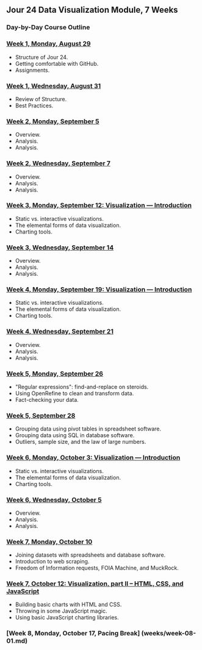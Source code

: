## Jour 24 Data Visualization Module, 7 Weeks

### Day-by-Day Course Outline

### [Week 1, Monday, August 29](weeks/week-01-01.md)

- Structure of Jour 24.
- Getting comfortable with GitHub.
- Assignments.

### [Week 1, Wednesday, August 31](weeks/week-01-02.md)

- Review of Structure.
- Best Practices.

### [Week 2, Monday, September 5](weeks/week-02-01.md)

- Overview.
- Analysis.
- Analysis.

### [Week 2, Wednesday, September 7](weeks/week-02-02.md)

- Overview.
- Analysis.
- Analysis.

### [Week 3, Monday, September 12: Visualization — Introduction](weeks/week-03-01.md)

- Static vs. interactive visualizations.
- The elemental forms of data visualization.
- Charting tools.

### [Week 3, Wednesday, September 14](weeks/week-03-02.md)

- Overview.
- Analysis.
- Analysis.

### [Week 4, Monday, September 19: Visualization — Introduction](weeks/week-04-01.md)

- Static vs. interactive visualizations.
- The elemental forms of data visualization.
- Charting tools.

### [Week 4, Wednesday, September 21](weeks/week-04-02.md)

- Overview.
- Analysis.
- Analysis.

### [Week 5, Monday, September 26](weeks/week-05-01.md)

- "Regular expressions": find-and-replace on steroids.
- Using OpenRefine to clean and transform data.
- Fact-checking your data.

### [Week 5, September 28](weeks/week-05-02.md)

- Grouping data using pivot tables in spreadsheet software.
- Grouping data using SQL in database software.
- Outliers, sample size, and the law of large numbers.

### [Week 6, Monday, October 3: Visualization — Introduction](weeks/week-06-01.md)

- Static vs. interactive visualizations.
- The elemental forms of data visualization.
- Charting tools.

### [Week 6, Wednesday, October 5](weeks/week-06-02.md)

- Overview.
- Analysis.
- Analysis.

### [Week 7, Monday, October 10](weeks/week-07-01.md)

- Joining datasets with spreadsheets and database software.
- Introduction to web scraping.
- Freedom of Information requests, FOIA Machine, and MuckRock.

### [Week 7, October 12: Visualization, part II – HTML, CSS, and JavaScript](weeks/week-07-02.md)

- Building basic charts with HTML and CSS.
- Throwing in some JavaScript magic.
- Using basic JavaScript charting libraries.

### [Week 8, Monday, October 17, Pacing Break] (weeks/week-08-01.md)
